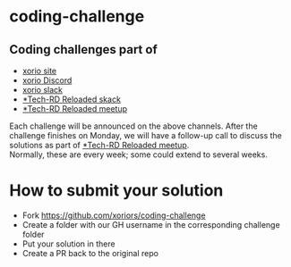 # coding-challenge

## Coding challenges part of

- [xorio site](https://xorio.rs/)
- [xorio Discord](https://discord.gg/MtU7nJxm)
- [xorio slack](https://join.slack.com/t/xorio/shared_invite/zt-2ujihv9b7-yXEIy0jD2fP3~GyPLhAorQ)
- [*Tech-RD Reloaded skack](https://join.slack.com/t/startech-rd-reloaded/shared_invite/zt-2zv2xjiz7-f~TmyNPgB_A_uM8ToGs8Yw)
- [*Tech-RD Reloaded meetup](https://www.meetup.com/star-tech-rd-reloaded/)

Each challenge will be announced on the above channels. After the challenge finishes on Monday, we will have a follow-up call to discuss the solutions as part of [*Tech-RD Reloaded meetup](https://www.meetup.com/star-tech-rd-reloaded/).  
Normally, these are every week; some could extend to several weeks.

# How to submit your solution

- Fork https://github.com/xoriors/coding-challenge
- Create a folder with our GH username in the corresponding challenge folder
- Put your solution in there
- Create a PR back to the original repo


